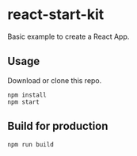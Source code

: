 # react-start-kit

Basic example to create a React App.

## Usage

Download or clone this repo.

```
npm install
npm start
```

## Build for production

```
npm run build
```

